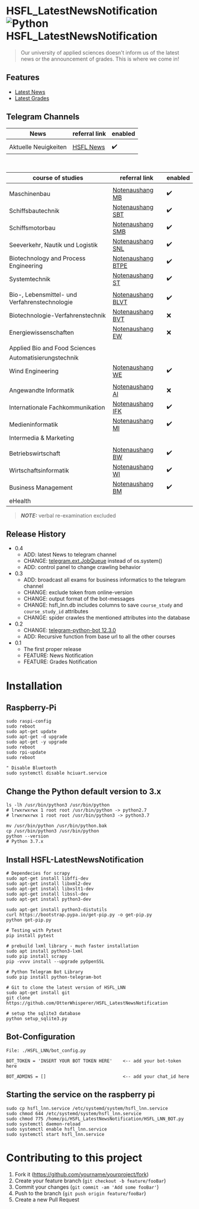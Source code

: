 # HSFL_LatestNewsNotification ![Python HSFL_LatestNewsNotification](https://github.com/OtterWhisperer/HSFL_LatestNewsNotification/workflows/Python%20HSFL_LatestNewsNotification/badge.svg)

> Our university of applied sciences doesn't inform us of the latest news or the announcement of grades. This is where we come in!

## Features

* [Latest News](https://hs-flensburg.de/hochschule/aktuelles) 
* [Latest Grades](https://hs-flensburg.de/hochschule/pruefungsmanagement/notenaushaenge) 

## Telegram Channels

| News     	| referral link                                         	| enabled               |
|-----------------------	|-------------------------------------------------------	|-------------------	|
| | | |
| Aktuelle Neuigkeiten    	| [HSFL News](https://t.me/joinchat/AAAAAFc_lsnfWrpeiC1qYg) 	    | :heavy_check_mark:   	|

<br>

| course of studies     	| referral link                                         	| enabled               |
|-----------------------	|-------------------------------------------------------	|-------------------	|
| | | |
| Maschinenbau    	| [Notenaushang MB](https://t.me/joinchat/AAAAAFc_lsnfWrpeiC1qYg) 	    | :heavy_check_mark:   	|
| Schiffsbautechnik 	| [Notenaushang SBT](https://t.me/joinchat/AAAAAE7fyckec7dWnfLOcA) 	    | :heavy_check_mark:    |
| Schiffsmotorbau 	| [Notenaushang SMB](https://t.me/joinchat/AAAAAEXT3FoxZScH9-tbkQ) 	    | :heavy_check_mark:    |
| Seeverkehr, Nautik und Logistik 	| [Notenaushang SNL](https://t.me/joinchat/AAAAAEaZouCDskZ6I3MHNg) 	    | :heavy_check_mark:    |
| Biotechnology and Process Engineering 	| [Notenaushang BTPE](https://t.me/joinchat/AAAAAEaL-2ex1tl01G8IvQ) 	    | :heavy_check_mark:    |
| Systemtechnik 	| [Notenaushang ST](https://t.me/joinchat/AAAAAEeCh9t7ggV-J72WWA) 	    | :heavy_check_mark:    |
| | | |
| Bio-, Lebensmittel- und Verfahrenstechnologie 	| [Notenaushang BLVT](https://t.me/joinchat/AAAAAFVhiwJsol18Ydsjjg) 	    | :heavy_check_mark:    |
| Biotechnologie-Verfahrenstechnik 	| [Notenaushang BVT](https://t.me/joinchat/AAAAAENC1sRwF7riSgZADQ) 	    | :x:    |
| Energiewissenschaften 	| [Notenaushang EW](https://t.me/joinchat/AAAAAFaastXV0beunrXusg) 	    | :x:    |
| | | |
| Applied Bio and Food Sciences 	|               |     |
| Automatisierungstechnik 	|                	    |     |
| Wind Engineering 	| [Notenaushang WE](https://t.me/joinchat/AAAAAFkB5NBpKr49V95Scg) 	    | :heavy_check_mark:    |
| | | |
| Angewandte Informatik   	| [Notenaushang AI](https://t.me/joinchat/AAAAAEsonoQ-cTNMtJzF-Q) 	    | :x:    |
| Internationale Fachkommunikation   	| [Notenaushang IFK](https://t.me/joinchat/AAAAAFiVLB7akYZH0co4dA) 	    | :heavy_check_mark:    |
| Medieninformatik   	| [Notenaushang MI](https://t.me/joinchat/AAAAAEYK2OmFKMGJmRKg-A) 	    | :heavy_check_mark:    |
| Intermedia & Marketing   	|  	    |           |
| | | |
| Betriebswirtschaft   	| [Notenaushang BW](https://t.me/joinchat/AAAAAESd1cCXYWO4LeAANA) 	    | :heavy_check_mark:    |
| Wirtschaftsinformatik   	| [Notenaushang WI](https://t.me/joinchat/AAAAAFZZgCVhiJO6adiNHg) 	    | :heavy_check_mark:    |
| Business Management   	| [Notenaushang BM](https://t.me/joinchat/AAAAAFdpMMJv7EA6Xiv3rw) 	    | :heavy_check_mark:    |
| eHealth   	|  	    |       |

> **_NOTE:_**  verbal re-examination excluded

## Release History

* 0.4
    * ADD: latest News to telegram channel
    * CHANGE: [telegram.ext.JobQueue](https://python-telegram-bot.readthedocs.io/en/stable/telegram.ext.jobqueue.html) instead of os.system()
    * ADD: control panel to change crawling behavior
* 0.3
    * ADD: broadcast all exams for business informatics to the telegram channel
    * CHANGE: exclude token from online-version
    * CHANGE: output format of the bot-messages
    * CHANGE: hsfl_lnn.db includes columns to save ```course_study``` and ```course_study_id``` attributes
    * CHANGE: spider crawles the mentioned attributes into the database
* 0.2
    * CHANGE: [telegram-python-bot 12.3.0](https://python-telegram-bot.readthedocs.io/en/stable/changelog.html#version-12-3-0) 
    * ADD: Recursive function from base url to all the other courses
* 0.1
    * The first proper release
    * FEATURE: News Notification
    * FEATURE: Grades Notification

# Installation

## Raspberry-Pi

```
sudo raspi-config
sudo reboot
sudo apt-get update
sudo apt-get -d upgrade
sudo apt-get -y upgrade
sudo reboot
sudo rpi-update
sudo reboot

" Disable Bluetooth
sudo systemctl disable hciuart.service
```

## Change the Python default version to 3.x
```
ls -lh /usr/bin/python3 /usr/bin/python
# lrwxrwxrwx 1 root root /usr/bin/python -> python2.7
# lrwxrwxrwx 1 root root /usr/bin/python3 -> python3.7

mv /usr/bin/python /usr/bin/python.bak
cp /usr/bin/python3 /usr/bin/python
python --version
# Python 3.7.x
```

## Install HSFL-LatestNewsNotification
```
# Dependecies for scrapy
sudo apt-get install libffi-dev
sudo apt-get install libxml2-dev
sudo apt-get install libxslt1-dev
sudo apt-get install libssl-dev
sudo apt-get install python3-dev

sudo apt-get install python3-distutils
curl https://bootstrap.pypa.io/get-pip.py -o get-pip.py
python get-pip.py

# Testing with Pytest
pip install pytest

# prebuild lxml library - much faster installation
sudo apt install python3-lxml
sudo pip install scrapy
pip -vvvv install --upgrade pyOpenSSL

# Python Telegram Bot Library
sudo pip install python-telegram-bot

# Git to clone the latest version of HSFL_LNN
sudo apt-get install git
git clone https://github.com/OtterWhisperer/HSFL_LatestNewsNotification

# setup the sqlite3 database
python setup_sqlite3.py
```

## Bot-Configuration

```
File: ./HSFL_LNN/bot_config.py

BOT_TOKEN = 'INSERT YOUR BOT TOKEN HERE'    <-- add your bot-token here

BOT_ADMINS = []                             <-- add your chat_id here
```

## Starting the service on the raspberry pi

```
sudo cp hsfl_lnn.service /etc/systemd/system/hsfl_lnn.service
sudo chmod 644 /etc/systemd/system/hsfl_lnn.service
sudo chmod 775 /home/pi/HSFL_LatestNewsNotification/HSFL_LNN_BOT.py
sudo systemctl daemon-reload
sudo systemctl enable hsfl_lnn.service
sudo systemctl start hsfl_lnn.service
```

# Contributing to this project

1. Fork it (<https://github.com/yourname/yourproject/fork>)
2. Create your feature branch (`git checkout -b feature/fooBar`)
3. Commit your changes (`git commit -am 'Add some fooBar'`)
4. Push to the branch (`git push origin feature/fooBar`)
5. Create a new Pull Request

